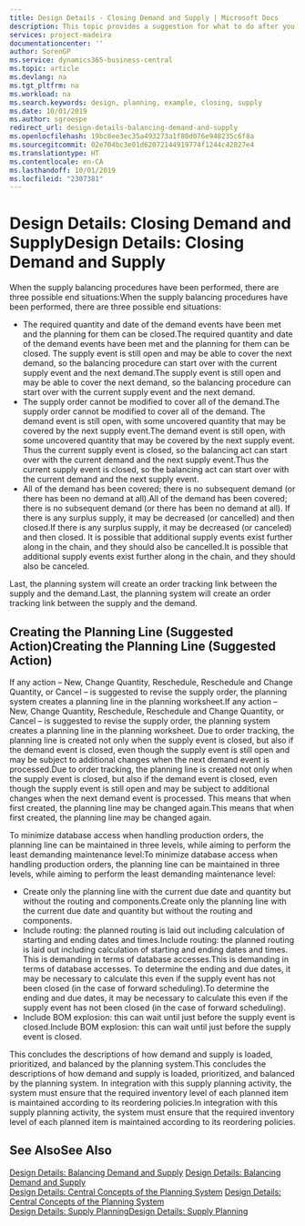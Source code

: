 ```yaml
---
title: Design Details - Closing Demand and Supply | Microsoft Docs
description: This topic provides a suggestion for what to do after you perform supply balancing procedures.
services: project-madeira
documentationcenter: ''
author: SorenGP
ms.service: dynamics365-business-central
ms.topic: article
ms.devlang: na
ms.tgt_pltfrm: na
ms.workload: na
ms.search.keywords: design, planning, example, closing, supply
ms.date: 10/01/2019
ms.author: sgroespe
redirect_url: design-details-balancing-demand-and-supply
ms.openlocfilehash: 19bc8ee3ec35a493273a1f80d076e948235c6f8a
ms.sourcegitcommit: 02e704bc3e01d62072144919774f1244c42827e4
ms.translationtype: HT
ms.contentlocale: en-CA
ms.lasthandoff: 10/01/2019
ms.locfileid: "2307381"
---
```

# <a name="design-details-closing-demand-and-supply"></a><span data-ttu-id="78a2e-103">Design Details: Closing Demand and Supply</span><span class="sxs-lookup"><span data-stu-id="78a2e-103">Design Details: Closing Demand and Supply</span></span>
<span data-ttu-id="78a2e-104">When the supply balancing procedures have been performed, there are three possible end situations:</span><span class="sxs-lookup"><span data-stu-id="78a2e-104">When the supply balancing procedures have been performed, there are three possible end situations:</span></span>  

* <span data-ttu-id="78a2e-105">The required quantity and date of the demand events have been met and the planning for them can be closed.</span><span class="sxs-lookup"><span data-stu-id="78a2e-105">The required quantity and date of the demand events have been met and the planning for them can be closed.</span></span> <span data-ttu-id="78a2e-106">The supply event is still open and may be able to cover the next demand, so the balancing procedure can start over with the current supply event and the next demand.</span><span class="sxs-lookup"><span data-stu-id="78a2e-106">The supply event is still open and may be able to cover the next demand, so the balancing procedure can start over with the current supply event and the next demand.</span></span>  
* <span data-ttu-id="78a2e-107">The supply order cannot be modified to cover all of the demand.</span><span class="sxs-lookup"><span data-stu-id="78a2e-107">The supply order cannot be modified to cover all of the demand.</span></span> <span data-ttu-id="78a2e-108">The demand event is still open, with some uncovered quantity that may be covered by the next supply event.</span><span class="sxs-lookup"><span data-stu-id="78a2e-108">The demand event is still open, with some uncovered quantity that may be covered by the next supply event.</span></span> <span data-ttu-id="78a2e-109">Thus the current supply event is closed, so the balancing act can start over with the current demand and the next supply event.</span><span class="sxs-lookup"><span data-stu-id="78a2e-109">Thus the current supply event is closed, so the balancing act can start over with the current demand and the next supply event.</span></span>  
* <span data-ttu-id="78a2e-110">All of the demand has been covered; there is no subsequent demand (or there has been no demand at all).</span><span class="sxs-lookup"><span data-stu-id="78a2e-110">All of the demand has been covered; there is no subsequent demand (or there has been no demand at all).</span></span> <span data-ttu-id="78a2e-111">If there is any surplus supply, it may be decreased (or cancelled) and then closed.</span><span class="sxs-lookup"><span data-stu-id="78a2e-111">If there is any surplus supply, it may be decreased (or canceled) and then closed.</span></span> <span data-ttu-id="78a2e-112">It is possible that additional supply events exist further along in the chain, and they should also be cancelled.</span><span class="sxs-lookup"><span data-stu-id="78a2e-112">It is possible that additional supply events exist further along in the chain, and they should also be canceled.</span></span>  

<span data-ttu-id="78a2e-113">Last, the planning system will create an order tracking link between the supply and the demand.</span><span class="sxs-lookup"><span data-stu-id="78a2e-113">Last, the planning system will create an order tracking link between the supply and the demand.</span></span>  

## <a name="creating-the-planning-line-suggested-action"></a><span data-ttu-id="78a2e-114">Creating the Planning Line (Suggested Action)</span><span class="sxs-lookup"><span data-stu-id="78a2e-114">Creating the Planning Line (Suggested Action)</span></span>  
<span data-ttu-id="78a2e-115">If any action – New, Change Quantity, Reschedule, Reschedule and Change Quantity, or Cancel – is suggested to revise the supply order, the planning system creates a planning line in the planning worksheet.</span><span class="sxs-lookup"><span data-stu-id="78a2e-115">If any action – New, Change Quantity, Reschedule, Reschedule and Change Quantity, or Cancel – is suggested to revise the supply order, the planning system creates a planning line in the planning worksheet.</span></span> <span data-ttu-id="78a2e-116">Due to order tracking, the planning line is created not only when the supply event is closed, but also if the demand event is closed, even though the supply event is still open and may be subject to additional changes when the next demand event is processed.</span><span class="sxs-lookup"><span data-stu-id="78a2e-116">Due to order tracking, the planning line is created not only when the supply event is closed, but also if the demand event is closed, even though the supply event is still open and may be subject to additional changes when the next demand event is processed.</span></span> <span data-ttu-id="78a2e-117">This means that when first created, the planning line may be changed again.</span><span class="sxs-lookup"><span data-stu-id="78a2e-117">This means that when first created, the planning line may be changed again.</span></span>  

<span data-ttu-id="78a2e-118">To minimize database access when handling production orders, the planning line can be maintained in three levels, while aiming to perform the least demanding maintenance level:</span><span class="sxs-lookup"><span data-stu-id="78a2e-118">To minimize database access when handling production orders, the planning line can be maintained in three levels, while aiming to perform the least demanding maintenance level:</span></span>  

* <span data-ttu-id="78a2e-119">Create only the planning line with the current due date and quantity but without the routing and components.</span><span class="sxs-lookup"><span data-stu-id="78a2e-119">Create only the planning line with the current due date and quantity but without the routing and components.</span></span>  
* <span data-ttu-id="78a2e-120">Include routing: the planned routing is laid out including calculation of starting and ending dates and times.</span><span class="sxs-lookup"><span data-stu-id="78a2e-120">Include routing: the planned routing is laid out including calculation of starting and ending dates and times.</span></span> <span data-ttu-id="78a2e-121">This is demanding in terms of database accesses.</span><span class="sxs-lookup"><span data-stu-id="78a2e-121">This is demanding in terms of database accesses.</span></span> <span data-ttu-id="78a2e-122">To determine the ending and due dates, it may be necessary to calculate this even if the supply event has not been closed (in the case of forward scheduling).</span><span class="sxs-lookup"><span data-stu-id="78a2e-122">To determine the ending and due dates, it may be necessary to calculate this even if the supply event has not been closed (in the case of forward scheduling).</span></span>  
* <span data-ttu-id="78a2e-123">Include BOM explosion: this can wait until just before the supply event is closed.</span><span class="sxs-lookup"><span data-stu-id="78a2e-123">Include BOM explosion: this can wait until just before the supply event is closed.</span></span>  

<span data-ttu-id="78a2e-124">This concludes the descriptions of how demand and supply is loaded, prioritized, and balanced by the planning system.</span><span class="sxs-lookup"><span data-stu-id="78a2e-124">This concludes the descriptions of how demand and supply is loaded, prioritized, and balanced by the planning system.</span></span> <span data-ttu-id="78a2e-125">In integration with this supply planning activity, the system must ensure that the required inventory level of each planned item is maintained according to its reordering policies.</span><span class="sxs-lookup"><span data-stu-id="78a2e-125">In integration with this supply planning activity, the system must ensure that the required inventory level of each planned item is maintained according to its reordering policies.</span></span>  

## <a name="see-also"></a><span data-ttu-id="78a2e-126">See Also</span><span class="sxs-lookup"><span data-stu-id="78a2e-126">See Also</span></span>  
<span data-ttu-id="78a2e-127">[Design Details: Balancing Demand and Supply](design-details-balancing-demand-and-supply.md) </span><span class="sxs-lookup"><span data-stu-id="78a2e-127">[Design Details: Balancing Demand and Supply](design-details-balancing-demand-and-supply.md) </span></span>  
<span data-ttu-id="78a2e-128">[Design Details: Central Concepts of the Planning System](design-details-central-concepts-of-the-planning-system.md) </span><span class="sxs-lookup"><span data-stu-id="78a2e-128">[Design Details: Central Concepts of the Planning System](design-details-central-concepts-of-the-planning-system.md) </span></span>  
[<span data-ttu-id="78a2e-129">Design Details: Supply Planning</span><span class="sxs-lookup"><span data-stu-id="78a2e-129">Design Details: Supply Planning</span></span>](design-details-supply-planning.md)
